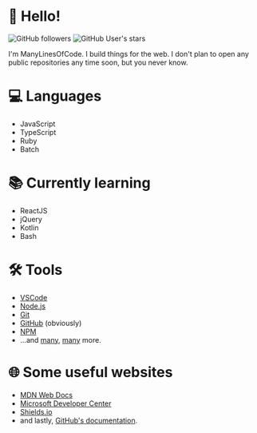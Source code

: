 # :wave: Hello!

![GitHub followers](https://img.shields.io/github/followers/ManyLinesOfCode?color=gren&label=Followers&logo=GitHub) ![GitHub User's stars](https://img.shields.io/github/stars/ManyLinesOfCode?color=green&label=Stars&logo=GitHub)

I'm ManyLinesOfCode. I build things for the web.
I don't plan to open any public repositories any time soon, but you never know.

# :computer: Languages

- JavaScript
- TypeScript
- Ruby
- Batch

# :books: Currently learning

- ReactJS
- jQuery
- Kotlin
- Bash

# :hammer_and_wrench: Tools

- [VSCode](https://code.visualstudio.com)
- [Node.js](https://nodejs.dev)
- [Git](https://git-scm.com)
- [GitHub](https://github.com) (obviously)
- [NPM](https://npmjs.com)
- ...and [many](https://shields.io), [many](https://www.youtube.com/watch?v=dQw4w9WgXcQ) more.

# :globe_with_meridians: Some useful websites

- [MDN Web Docs](https://developer.mozilla.org)
- [Microsoft Developer Center](https://developer.microsoft.com)
- [Shields.io](https://shields.io)
- and lastly, [GitHub's documentation](https://docs.github.com).
